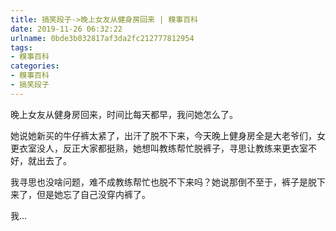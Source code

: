 ```yaml
---
title: 搞笑段子->晚上女友从健身房回来 | 糗事百科
date: 2019-11-26 06:32:22
urlname: 0bde3b032817af3da2fc212777812954
tags: 
- 糗事百科
categories:
- 糗事百科
- 搞笑段子
---
```

晚上女友从健身房回来，时间比每天都早，我问她怎么了。

她说她新买的牛仔裤太紧了，出汗了脱不下来，今天晚上健身房全是大老爷们，女更衣室没人，反正大家都挺熟，她想叫教练帮忙脱裤子，寻思让教练来更衣室不好，就出去了。

我寻思也没啥问题，难不成教练帮忙也脱不下来吗？她说那倒不至于，裤子是脱下来了，但是她忘了自己没穿内裤了。

我…


